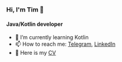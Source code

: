 ### Hi, I'm Tim 👋

#### Java/Kotlin developer

- 🌱 I’m currently learning Kotlin
- 📫 How to reach me: <a href="https://t.me/timofeiSimohin">Telegram</a>, <a href="https://linkedin.com/in/simohinn">LinkedIn</a>
- 📜 Here is my <a href="https://ekaterinburg.hh.ru/resume/ed0b00b3ff083cf3630039ed1f513531367475">CV</a>
